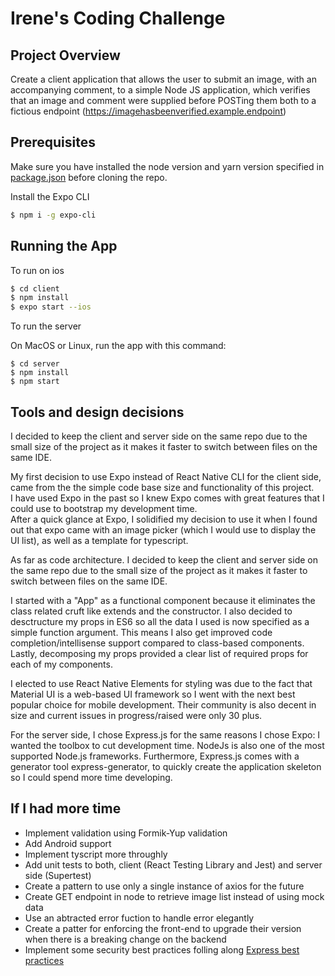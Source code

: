 # Irene's Coding Challenge

## Project Overview

Create a client application that allows the user to submit an image, with an
accompanying comment, to a simple Node JS application, which verifies that an
image and comment were supplied before POSTing them both to a fictious endpoint
(https://imagehasbeenverified.example.endpoint)

## Prerequisites

Make sure you have installed the node version and yarn version specified in
[package.json](https://github.com/irenealvarado/IrenesCodingChallenge/blob/master/client/package.json) before cloning the repo.

Install the Expo CLI

```bash
$ npm i -g expo-cli
```

## Running the App

To run on ios

```bash
$ cd client
$ npm install
$ expo start --ios
```

To run the server

On MacOS or Linux, run the app with this command:

```
$ cd server
$ npm install
$ npm start
```

## Tools and design decisions

I decided to keep the client and server side on the same repo due to the small size of the project as it makes it faster to switch between files on the same IDE.

My first decision to use Expo instead of React Native CLI for the client side, came from the the simple code base size and functionality of this project.<br>
I have used Expo in the past so I knew Expo comes with great features that I could use to bootstrap my development time.<br>
After a quick glance at Expo, I solidified my decision to use it when I found out that expo came with an image picker (which I would use to display the UI list), as well as a template for typescript.

As far as code architecture. I decided to keep the client and server side on the same repo due to the small size of the project as it makes it faster to switch between files on the same IDE.

I started with a "App" as a functional component because it eliminates the class related cruft like extends and the constructor.
I also decided to desctructure my props in ES6 so all the data I used is now specified as a simple function argument. This means I also get improved code completion/intellisense support compared to class-based components. Lastly, decomposing my props provided a clear list of required props for each of my components.

I elected to use React Native Elements for styling was due to the fact that Material UI is a web-based UI framework so I went with the next best popular choice for mobile development. Their community is also decent in size and current issues in progress/raised were only 30 plus.

For the server side, I chose Express.js for the same reasons I chose Expo: I wanted the toolbox to cut development time. NodeJs is also one of the most supported Node.js frameworks. Furthermore, Express.js comes with a generator tool express-generator, to quickly create the application skeleton so I could spend more time developing.

## If I had more time

- Implement validation using Formik-Yup validation
- Add Android support
- Implement tyscript more throughly
- Add unit tests to both, client (React Testing Library and Jest) and server side (Supertest)
- Create a pattern to use only a single instance of axios for the future
- Create GET endpoint in node to retrieve image list instead of using mock data
- Use an abtracted error fuction to handle error elegantly
- Create a patter for enforcing the front-end to upgrade their version when there is a breaking change on the backend
- Implement some security best practices folling along [Express best practices](https://expressjs.com/en/advanced/best-practice-security.html)
